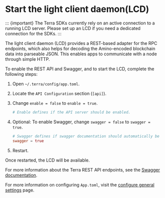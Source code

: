 # Start the light client daemon(LCD)

::: {important}
The Terra SDKs currently rely on an active connection to a running LCD server. Please set up an LCD if you need a dedicated connection for the SDKs.
:::

The light client daemon (LCD) provides a REST-based adapter for the RPC endpoints, which also helps for decoding the Amino-encoded blockchain data into parseable JSON. This enables apps to communicate with a node through simple HTTP.

To enable the REST API and Swagger, and to start the LCD, complete the following steps:

1. Open `~/.terra/config/app.toml`.

2. Locate the `API Configuration` section (`[api]`).

3. Change `enable = false` to `enable = true`.

    ```toml
    # Enable defines if the API server should be enabled.
    ```

4. Optional: To enable Swagger, change `swagger = false` to `swagger = true`.

    ```toml
    # Swagger defines if swagger documentation should automatically be registered.
    swagger = true
    ```
 5. Restart.

Once restarted, the LCD will be available.

For more information about the Terra REST API endpoints, see the [Swagger documentation](https://lcd.terra.dev/swagger/).

For more information on configuring `App.toml`, visit the [configure general settings](/How-to/Start-LCD.md) page.
